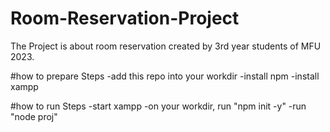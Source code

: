 # Room-Reservation-Project
The Project is about room reservation created by 3rd year students of MFU 2023.

#how to prepare
Steps
-add this repo into your workdir
-install npm
-install xampp

#how to run
Steps
-start xampp
-on your workdir, run "npm init -y"
-run "node proj"


